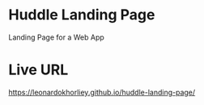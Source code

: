 # Huddle Landing Page

Landing Page for a Web App

# Live URL

https://leonardokhorliey.github.io/huddle-landing-page/